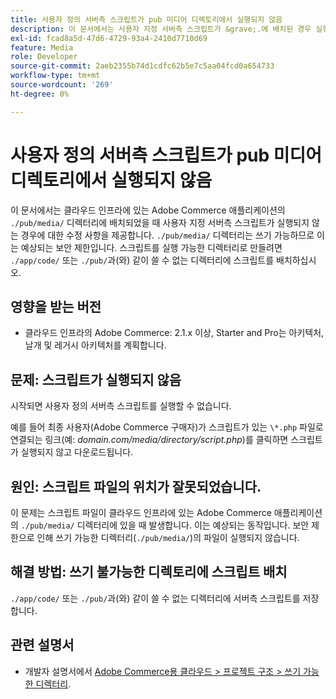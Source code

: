 ```yaml
---
title: 사용자 정의 서버측 스크립트가 pub 미디어 디렉토리에서 실행되지 않음
description: 이 문서에서는 사용자 지정 서버측 스크립트가 &grave;.에 배치된 경우 실행되지 않는 경우에 대한 수정 사항을 제공합니다.클라우드 인프라에 있는 Adobe Commerce 애플리케이션의 /pub/media/&grave; 디렉터리 &grave; 이후 예상되는 보안 제한입니다./pub/media/&grave; 디렉터리에 쓸 수 있습니다. 스크립트를 실행 가능한 디렉토리로 만들려면 &grave; 등의 쓰기 불가능한 디렉토리에 스크립트를 배치합니다./app/code/&grave; 또는 &grave;/pub/&grave;.
exl-id: fcad8a5d-47d6-4729-93a4-2410d7710d69
feature: Media
role: Developer
source-git-commit: 2aeb2355b74d1cdfc62b5e7c5aa04fcd0a654733
workflow-type: tm+mt
source-wordcount: '269'
ht-degree: 0%

---
```


# 사용자 정의 서버측 스크립트가 pub 미디어 디렉토리에서 실행되지 않음

이 문서에서는 클라우드 인프라에 있는 Adobe Commerce 애플리케이션의 `./pub/media/` 디렉터리에 배치되었을 때 사용자 지정 서버측 스크립트가 실행되지 않는 경우에 대한 수정 사항을 제공합니다. `./pub/media/` 디렉터리는 쓰기 가능하므로 이는 예상되는 보안 제한입니다. 스크립트를 실행 가능한 디렉터리로 만들려면 `./app/code/` 또는 `./pub/`과(와) 같이 쓸 수 없는 디렉터리에 스크립트를 배치하십시오.

## 영향을 받는 버전

* 클라우드 인프라의 Adobe Commerce: 2.1.x 이상, Starter and Pro는 아키텍처, 날개 및 레거시 아키텍처를 계획합니다.

## 문제: 스크립트가 실행되지 않음

시작되면 사용자 정의 서버측 스크립트를 실행할 수 없습니다.

예를 들어 최종 사용자(Adobe Commerce 구매자)가 스크립트가 있는 `\*.php` 파일로 연결되는 링크(예: *domain.com/media/directory/script.php*)를 클릭하면 스크립트가 실행되지 않고 다운로드됩니다.

## 원인: 스크립트 파일의 위치가 잘못되었습니다.

이 문제는 스크립트 파일이 클라우드 인프라에 있는 Adobe Commerce 애플리케이션의 `./pub/media/` 디렉터리에 있을 때 발생합니다. 이는 예상되는 동작입니다. 보안 제한으로 인해 쓰기 가능한 디렉터리(`./pub/media/`)의 파일이 실행되지 않습니다.

## 해결 방법: 쓰기 불가능한 디렉토리에 스크립트 배치

`./app/code/` 또는 `./pub/`과(와) 같이 쓸 수 없는 디렉터리에 서버측 스크립트를 저장합니다.

## 관련 설명서

* 개발자 설명서에서 [Adobe Commerce용 클라우드 > 프로젝트 구조 > 쓰기 가능한 디렉터리](https://experienceleague.adobe.com/ko/docs/commerce-cloud-service/user-guide/project/file-structure#writable-directories).
